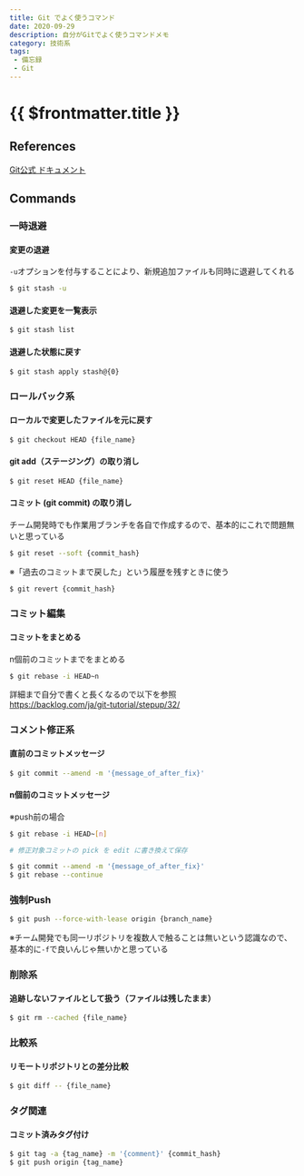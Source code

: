 ```yaml
---
title: Git でよく使うコマンド
date: 2020-09-29
description: 自分がGitでよく使うコマンドメモ
category: 技術系
tags:
 - 備忘録
 - Git
---
```


# {{ $frontmatter.title }}


## References

[Git公式 ドキュメント](https://git-scm.com/docs)

## Commands

### 一時退避

#### 変更の退避

`-u`オプションを付与することにより、新規追加ファイルも同時に退避してくれる
```sh
$ git stash -u
```
 
#### 退避した変更を一覧表示

```sh
$ git stash list
```

#### 退避した状態に戻す

```sh
$ git stash apply stash@{0}
```

### ロールバック系

#### ローカルで変更したファイルを元に戻す

```sh
$ git checkout HEAD {file_name}
```
 
#### git add（ステージング）の取り消し

```sh
$ git reset HEAD {file_name}
```

#### コミット (git commit) の取り消し

チーム開発時でも作業用ブランチを各自で作成するので、基本的にこれで問題無いと思っている

```sh
$ git reset --soft {commit_hash}
```

※「過去のコミットまで戻した」という履歴を残すときに使う

```sh
$ git revert {commit_hash}
```

### コミット編集

#### コミットをまとめる

n個前のコミットまでをまとめる
```sh
$ git rebase -i HEAD~n
```

詳細まで自分で書くと長くなるので以下を参照  
https://backlog.com/ja/git-tutorial/stepup/32/

### コメント修正系

#### 直前のコミットメッセージ

```sh
$ git commit --amend -m '{message_of_after_fix}'
```

#### n個前のコミットメッセージ

※push前の場合

```sh
$ git rebase -i HEAD~[n]

# 修正対象コミットの pick を edit に書き換えて保存

$ git commit --amend -m '{message_of_after_fix}'
$ git rebase --continue
```

### 強制Push

```sh
$ git push --force-with-lease origin {branch_name}
```

※チーム開発でも同一リポジトリを複数人で触ることは無いという認識なので、基本的に`-f`で良いんじゃ無いかと思っている

### 削除系

#### 追跡しないファイルとして扱う（ファイルは残したまま）

```sh
$ git rm --cached {file_name}
```

### 比較系

#### リモートリポジトリとの差分比較

```sh
$ git diff -- {file_name}
```

### タグ関連

#### コミット済みタグ付け

```sh
$ git tag -a {tag_name} -m '{comment}' {commit_hash}
$ git push origin {tag_name}
```
